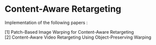 Content-Aware Retargeting
====================

Implementation of the following papers :  
  
[1] Patch-Based Image Warping for Content-Aware Retargeting  
[2] Content-Aware Video Retargeting Using Object-Preserving Warping
